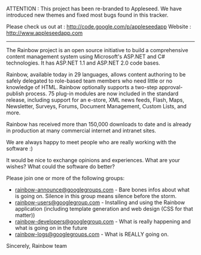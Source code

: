 ATTENTION :  This project has been re-branded to Appleseed. We have introduced new themes and fixed most bugs found in this tracker.

Please check us out at : http://code.google.com/p/appleseedapp
Website :  http://www.appleseedapp.com




---


The Rainbow project is an open source initiative to build a comprehensive content management system using Microsoft's ASP.NET and C# technologies. It has ASP.NET 1.1 and ASP.NET 2.0 code bases.

Rainbow, available today in 29 languages, allows content authoring to be safely delegated to role-based team members who need little or no knowledge of HTML. Rainbow optionally supports a two-step approval-publish process. 75 plug-in modules are now included in the standard release, including support for an e-store, XML news feeds, Flash, Maps, Newsletter, Surveys, Forums, Document Management, Custom Lists, and more.

Rainbow has received more than 150,000 downloads to date and is already in production at many commercial internet and intranet sites.

We are always happy to meet people who are really working with the software :)

It would be nice to exchange opinions and experiences. What are your wishes? What could the software do better?

Please join one or more of the following groups:

  * [rainbow-announce@googlegroups.com](http://groups.google.com/group/rainbow-announce) - Bare bones infos about what is going on. Silence in this group means silence before the storm.
  * [rainbow-users@googlegroup.com](http://groups.google.com/group/rainbow-users) - Installing and using the Rainbow application (including template generation and web design (CSS for that matter))
  * [rainbow-developers@googlegroup.com](http://groups.google.com/group/rainbow-developers) - What is really happening and what is going on in the future
  * [rainbow-logs@googlegroups.com](http://groups.google.com/group/rainbow-logs)  - What is REALLY going on.

Sincerely, Rainbow team















